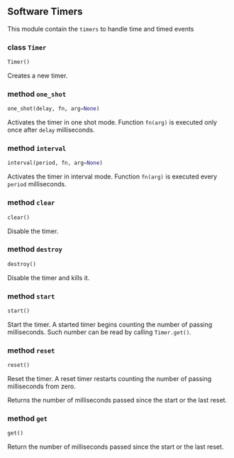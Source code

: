 ## Software Timers

This module contain the `timers` to handle time and timed events

### class `Timer`
```python
Timer()
```

Creates a new timer.


### method `one_shot`
```python
one_shot(delay, fn, arg=None)
```

Activates the timer in one shot mode. Function `fn(arg)` is executed only once after `delay` milliseconds.


### method `interval`
```python
interval(period, fn, arg=None)
```

Activates the timer in interval mode. Function `fn(arg)` is executed every `period` milliseconds.


### method `clear`
```python
clear()
```

Disable the timer.


### method `destroy`
```python
destroy()
```

Disable the timer and kills it.


### method `start`
```python
start()
```

Start the timer. A started timer begins counting the number of passing milliseconds. Such number can be read by calling
`Timer.get()`.


### method `reset`
```python
reset()
```

Reset the timer. A reset timer restarts counting the number of passing milliseconds from zero.

Returns the number of milliseconds passed since the start or the last reset.


### method `get`
```python
get()
```

Return the number of milliseconds passed since the start or the last reset.
